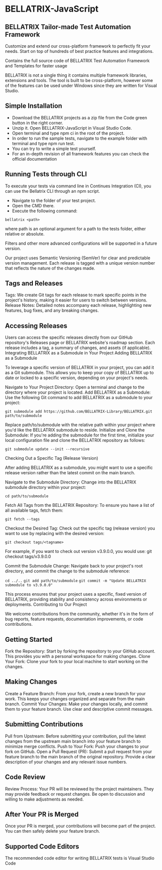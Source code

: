 # BELLATRIX-JavaScript

## BELLATRIX Tailor-made Test Automation Framework

Customize and extend our cross-platform framework to perfectly fit your needs. Start on top of hundreds of best practice features and integrations.

Contains the full source code of BELLATRIX Test Automation Framework and Templates for faster usage

BELLATRIX is not a single thing it contains multiple framework libraries, extensions and tools. The tool is built to be cross-platform, however some of the features can be used under Windows since they are written for Visual Studio.

## Simple Installation

- Download the BELLATRIX projects as a zip file from the Code green button in the right corner.
- Unzip it. Open BELLATRIX-JavaScript in Visual Studio Code.
- Open terminal and type npm ci in the root of the project.
- In order to run the sample tests, navigate to the example folder with terminal and type npm run test.
- You can try to write a simple test yourself.
- For an in-depth revision of all framework features you can check the official documentation

## Running Tests through CLI

To execute your tests via command line in Continues Integration (CI), you can use the Bellatrix CLI through an npm script.

- Navigate to the folder of your test project.
- Open the CMD there.
- Execute the following command:

`bellatrix <path>`

where path is an optional argument for a path to the tests folder, either relative or absolute.

Filters and other more advanced configurations will be supported in a future version.

Our project uses Semantic Versioning (SemVer) for clear and predictable version management. Each release is tagged with a unique version number that reflects the nature of the changes made.

## Tags and Releases

Tags: We create Git tags for each release to mark specific points in the project's history, making it easier for users to switch between versions.
Release Notes: Detailed notes accompany each release, highlighting new features, bug fixes, and any breaking changes.

## Accessing Releases

Users can access the specific releases directly from our GitHub repository's Releases page or BELLATRIX website's roadmap section. Each release includes a tag, a summary of changes, and assets (if applicable).
Integrating BELLATRIX as a Submodule in Your Project
Adding BELLATRIX as a Submodule

To leverage a specific version of BELLATRIX in your project, you can add it as a Git submodule. This allows you to keep your copy of BELLATRIX up to date or locked to a specific version, depending on your project's needs.

Navigate to Your Project Directory: Open a terminal and change to the directory where your project is located.
Add BELLATRIX as a Submodule: Use the following Git command to add BELLATRIX as a submodule to your project:

`git submodule add https://github.com/BELLATRIX-Library/BELLATRIX.git path/to/submodule`

Replace path/to/submodule with the relative path within your project where you'd like the BELLATRIX submodule to reside. Initialize and Clone the Submodule: If you're adding the submodule for the first time, initialize your local configuration file and clone the BELLATRIX repository as follows:

`git submodule update --init --recursive`

Checking Out a Specific Tag (Release Version)

After adding BELLATRIX as a submodule, you might want to use a specific release version rather than the latest commit on the main branch.

Navigate to the Submodule Directory: Change into the BELLATRIX submodule directory within your project:

`cd path/to/submodule`

Fetch All Tags from the BELLATRIX Repository: To ensure you have a list of all available tags, fetch them:

`git fetch --tags`

Checkout the Desired Tag: Check out the specific tag (release version) you want to use by replacing <tagname> with the desired version:

`git checkout tags/<tagname>`

For example, if you want to check out version v3.9.0.0, you would use: git checkout tags/v3.9.0.0

Commit the Submodule Change: Navigate back to your project's root directory, and commit the change to the submodule reference:

`cd ../..`
`git add path/to/submodule`
`git commit -m "Update BELLATRIX submodule to v3.9.0.0"`

This process ensures that your project uses a specific, fixed version of BELLATRIX, providing stability and consistency across environments or deployments.
Contributing to Our Project

We welcome contributions from the community, whether it's in the form of bug reports, feature requests, documentation improvements, or code contributions.

## Getting Started

Fork the Repository: Start by forking the repository to your GitHub account. This provides you with a personal workspace for making changes.
Clone Your Fork: Clone your fork to your local machine to start working on the changes.

## Making Changes

Create a Feature Branch: From your fork, create a new branch for your work. This keeps your changes organized and separate from the main branch.
Commit Your Changes: Make your changes locally, and commit them to your feature branch. Use clear and descriptive commit messages.

## Submitting Contributions

Pull from Upstream: Before submitting your contribution, pull the latest changes from the upstream main branch into your feature branch to minimize merge conflicts.
Push to Your Fork: Push your changes to your fork on GitHub.
Open a Pull Request (PR): Submit a pull request from your feature branch to the main branch of the original repository. Provide a clear description of your changes and any relevant issue numbers.

## Code Review

Review Process: Your PR will be reviewed by the project maintainers. They may provide feedback or request changes. Be open to discussion and willing to make adjustments as needed.

## After Your PR is Merged

Once your PR is merged, your contributions will become part of the project. You can then safely delete your feature branch.

## Supported Code Editors

The recommended code editor for writing BELLATRIX tests is Visual Studio Code
